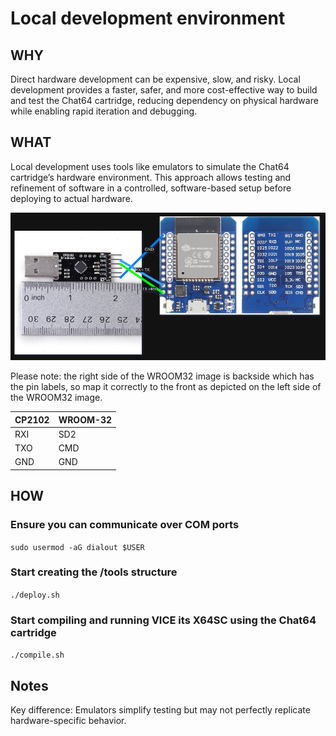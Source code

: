 # Local development environment

## WHY

Direct hardware development can be expensive, slow, and risky. Local development provides a faster, safer, and more cost-effective way to build and test the Chat64 cartridge, reducing dependency on physical hardware while enabling rapid iteration and debugging.

## WHAT

Local development uses tools like emulators to simulate the Chat64 cartridge’s hardware environment. This approach allows testing and refinement of software in a controlled, software-based setup before deploying to actual hardware.


![image](documentation/hardware_connections.drawio.png)

Please note: the right side of the WROOM32 image is backside which has the pin labels, so map it correctly to the front as depicted on the left side of the WROOM32 image.

| CP2102 | WROOM-32 |
| --- | --- |
| RXI | SD2 |
| TXO | CMD |
| GND | GND |

## HOW

### Ensure you can communicate over COM ports

```sudo usermod -aG dialout $USER```

### Start creating the /tools structure

```./deploy.sh```

### Start compiling and running VICE its X64SC using the Chat64 cartridge

```./compile.sh```

## Notes

Key difference: Emulators simplify testing but may not perfectly replicate hardware-specific behavior.
